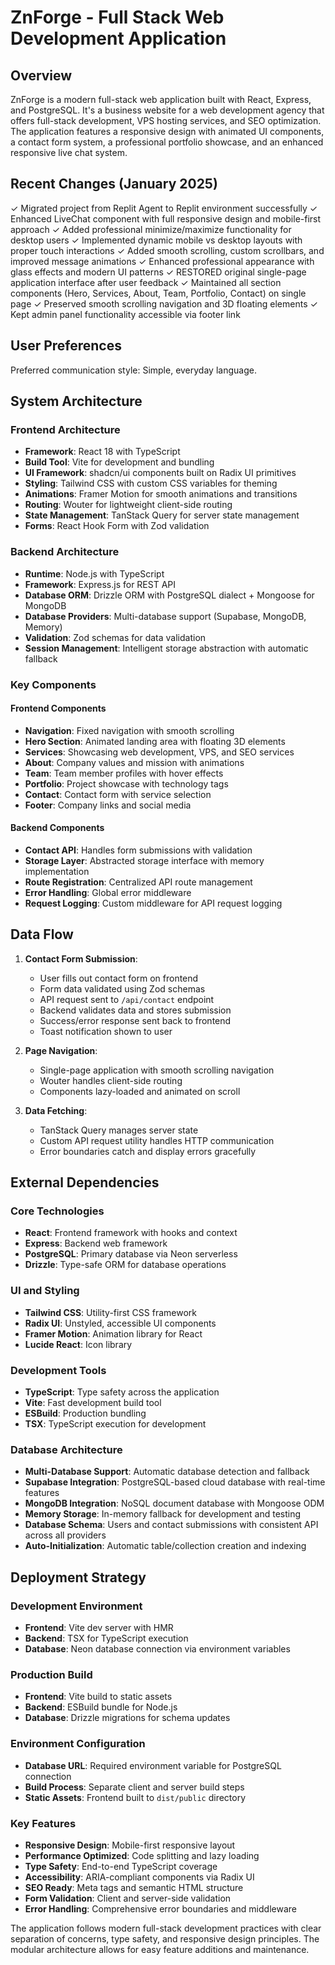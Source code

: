# ZnForge - Full Stack Web Development Application

## Overview

ZnForge is a modern full-stack web application built with React, Express, and PostgreSQL. It's a business website for a web development agency that offers full-stack development, VPS hosting services, and SEO optimization. The application features a responsive design with animated UI components, a contact form system, a professional portfolio showcase, and an enhanced responsive live chat system.

## Recent Changes (January 2025)
✓ Migrated project from Replit Agent to Replit environment successfully
✓ Enhanced LiveChat component with full responsive design and mobile-first approach
✓ Added professional minimize/maximize functionality for desktop users
✓ Implemented dynamic mobile vs desktop layouts with proper touch interactions
✓ Added smooth scrolling, custom scrollbars, and improved message animations
✓ Enhanced professional appearance with glass effects and modern UI patterns
✓ RESTORED original single-page application interface after user feedback
✓ Maintained all section components (Hero, Services, About, Team, Portfolio, Contact) on single page
✓ Preserved smooth scrolling navigation and 3D floating elements
✓ Kept admin panel functionality accessible via footer link

## User Preferences

Preferred communication style: Simple, everyday language.

## System Architecture

### Frontend Architecture
- **Framework**: React 18 with TypeScript
- **Build Tool**: Vite for development and bundling
- **UI Framework**: shadcn/ui components built on Radix UI primitives
- **Styling**: Tailwind CSS with custom CSS variables for theming
- **Animations**: Framer Motion for smooth animations and transitions
- **Routing**: Wouter for lightweight client-side routing
- **State Management**: TanStack Query for server state management
- **Forms**: React Hook Form with Zod validation

### Backend Architecture
- **Runtime**: Node.js with TypeScript
- **Framework**: Express.js for REST API
- **Database ORM**: Drizzle ORM with PostgreSQL dialect + Mongoose for MongoDB
- **Database Providers**: Multi-database support (Supabase, MongoDB, Memory)
- **Validation**: Zod schemas for data validation
- **Session Management**: Intelligent storage abstraction with automatic fallback

### Key Components

#### Frontend Components
- **Navigation**: Fixed navigation with smooth scrolling
- **Hero Section**: Animated landing area with floating 3D elements
- **Services**: Showcasing web development, VPS, and SEO services
- **About**: Company values and mission with animations
- **Team**: Team member profiles with hover effects
- **Portfolio**: Project showcase with technology tags
- **Contact**: Contact form with service selection
- **Footer**: Company links and social media

#### Backend Components
- **Contact API**: Handles form submissions with validation
- **Storage Layer**: Abstracted storage interface with memory implementation
- **Route Registration**: Centralized API route management
- **Error Handling**: Global error middleware
- **Request Logging**: Custom middleware for API request logging

## Data Flow

1. **Contact Form Submission**:
   - User fills out contact form on frontend
   - Form data validated using Zod schemas
   - API request sent to `/api/contact` endpoint
   - Backend validates data and stores submission
   - Success/error response sent back to frontend
   - Toast notification shown to user

2. **Page Navigation**:
   - Single-page application with smooth scrolling navigation
   - Wouter handles client-side routing
   - Components lazy-loaded and animated on scroll

3. **Data Fetching**:
   - TanStack Query manages server state
   - Custom API request utility handles HTTP communication
   - Error boundaries catch and display errors gracefully

## External Dependencies

### Core Technologies
- **React**: Frontend framework with hooks and context
- **Express**: Backend web framework
- **PostgreSQL**: Primary database via Neon serverless
- **Drizzle**: Type-safe ORM for database operations

### UI and Styling
- **Tailwind CSS**: Utility-first CSS framework
- **Radix UI**: Unstyled, accessible UI components
- **Framer Motion**: Animation library for React
- **Lucide React**: Icon library

### Development Tools
- **TypeScript**: Type safety across the application
- **Vite**: Fast development build tool
- **ESBuild**: Production bundling
- **TSX**: TypeScript execution for development

### Database Architecture
- **Multi-Database Support**: Automatic database detection and fallback
- **Supabase Integration**: PostgreSQL-based cloud database with real-time features
- **MongoDB Integration**: NoSQL document database with Mongoose ODM
- **Memory Storage**: In-memory fallback for development and testing
- **Database Schema**: Users and contact submissions with consistent API across all providers
- **Auto-Initialization**: Automatic table/collection creation and indexing

## Deployment Strategy

### Development Environment
- **Frontend**: Vite dev server with HMR
- **Backend**: TSX for TypeScript execution
- **Database**: Neon database connection via environment variables

### Production Build
- **Frontend**: Vite build to static assets
- **Backend**: ESBuild bundle for Node.js
- **Database**: Drizzle migrations for schema updates

### Environment Configuration
- **Database URL**: Required environment variable for PostgreSQL connection
- **Build Process**: Separate client and server build steps
- **Static Assets**: Frontend built to `dist/public` directory

### Key Features
- **Responsive Design**: Mobile-first responsive layout
- **Performance Optimized**: Code splitting and lazy loading
- **Type Safety**: End-to-end TypeScript coverage
- **Accessibility**: ARIA-compliant components via Radix UI
- **SEO Ready**: Meta tags and semantic HTML structure
- **Form Validation**: Client and server-side validation
- **Error Handling**: Comprehensive error boundaries and middleware

The application follows modern full-stack development practices with clear separation of concerns, type safety, and responsive design principles. The modular architecture allows for easy feature additions and maintenance.